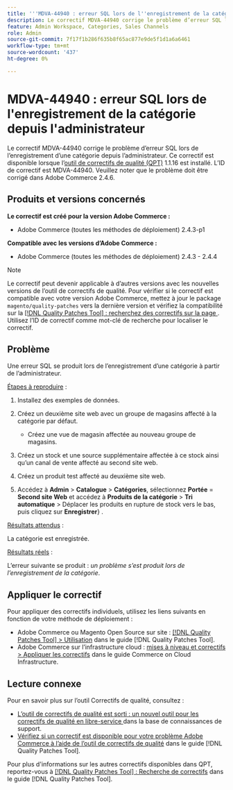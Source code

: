 ```yaml
---
title: '''MDVA-44940 : erreur SQL lors de l''enregistrement de la catégorie depuis l''administrateur'''
description: Le correctif MDVA-44940 corrige le problème d’erreur SQL lors de l’enregistrement d’une catégorie depuis l’administrateur. Ce correctif est disponible lorsque l’[outil de correctifs de qualité (QPT)](https://experienceleague.adobe.com/en/docs/commerce-knowledge-base/kb/announcements/commerce-announcements/magento-quality-patches-released-new-tool-to-self-serve-quality-patches) 1.1.16 est installé. L’ID de correctif est MDVA-44940. Veuillez noter que le problème doit être corrigé dans Adobe Commerce 2.4.6.
feature: Admin Workspace, Categories, Sales Channels
role: Admin
source-git-commit: 7f17f1b286f635b8f65ac877e9de5f1d1a6a6461
workflow-type: tm+mt
source-wordcount: '437'
ht-degree: 0%

---
```


# MDVA-44940 : erreur SQL lors de l&#39;enregistrement de la catégorie depuis l&#39;administrateur

Le correctif MDVA-44940 corrige le problème d’erreur SQL lors de l’enregistrement d’une catégorie depuis l’administrateur. Ce correctif est disponible lorsque l’[outil de correctifs de qualité (QPT)](https://experienceleague.adobe.com/en/docs/commerce-knowledge-base/kb/announcements/commerce-announcements/magento-quality-patches-released-new-tool-to-self-serve-quality-patches) 1.1.16 est installé. L’ID de correctif est MDVA-44940. Veuillez noter que le problème doit être corrigé dans Adobe Commerce 2.4.6.

## Produits et versions concernés

**Le correctif est créé pour la version Adobe Commerce :**

* Adobe Commerce (toutes les méthodes de déploiement) 2.4.3-p1

**Compatible avec les versions d’Adobe Commerce :**

* Adobe Commerce (toutes les méthodes de déploiement) 2.4.3 - 2.4.4

>[!NOTE]
>
>Le correctif peut devenir applicable à d’autres versions avec les nouvelles versions de l’outil de correctifs de qualité. Pour vérifier si le correctif est compatible avec votre version Adobe Commerce, mettez à jour le package `magento/quality-patches` vers la dernière version et vérifiez la compatibilité sur la [[!DNL Quality Patches Tool] : recherchez des correctifs sur la page ](https://experienceleague.adobe.com/en/docs/commerce-knowledge-base/kb/announcements/commerce-announcements/magento-quality-patches-released-new-tool-to-self-serve-quality-patches). Utilisez l’ID de correctif comme mot-clé de recherche pour localiser le correctif.

## Problème

Une erreur SQL se produit lors de l’enregistrement d’une catégorie à partir de l’administrateur.

<u>Étapes à reproduire</u> :

1. Installez des exemples de données.
1. Créez un deuxième site web avec un groupe de magasins affecté à la catégorie par défaut.

   * Créez une vue de magasin affectée au nouveau groupe de magasins.

1. Créez un stock et une source supplémentaire affectée à ce stock ainsi qu’un canal de vente affecté au second site web.
1. Créez un produit test affecté au deuxième site web.
1. Accédez à **Admin** > **Catalogue** > **Catégories**, sélectionnez **Portée** = **Second site Web** et accédez à **Produits de la catégorie** > **Tri automatique** > Déplacer les produits en rupture de stock vers le bas, puis cliquez sur **Enregistrer**} .

<u>Résultats attendus</u> :

La catégorie est enregistrée.

<u>Résultats réels</u> :

L’erreur suivante se produit : *un problème s’est produit lors de l’enregistrement de la catégorie*.

## Appliquer le correctif

Pour appliquer des correctifs individuels, utilisez les liens suivants en fonction de votre méthode de déploiement :

* Adobe Commerce ou Magento Open Source sur site : [[!DNL Quality Patches Tool] > Utilisation](/help/tools/quality-patches-tool/usage.md) dans le guide [!DNL Quality Patches Tool].
* Adobe Commerce sur l’infrastructure cloud : [mises à niveau et correctifs > Appliquer les correctifs](https://experienceleague.adobe.com/docs/commerce-cloud-service/user-guide/develop/upgrade/apply-patches.html) dans le guide Commerce on Cloud Infrastructure.

## Lecture connexe

Pour en savoir plus sur l’outil Correctifs de qualité, consultez :

* [ L’outil de correctifs de qualité est sorti : un nouvel outil pour les correctifs de qualité en libre-service ](https://experienceleague.adobe.com/en/docs/commerce-knowledge-base/kb/announcements/commerce-announcements/magento-quality-patches-released-new-tool-to-self-serve-quality-patches) dans la base de connaissances de support.
* [Vérifiez si un correctif est disponible pour votre problème Adobe Commerce à l’aide de l’outil de correctifs de qualité](/help/tools/quality-patches-tool/patches-available-in-qpt/check-patch-for-magento-issue-with-magento-quality-patches.md) dans le guide [!DNL Quality Patches Tool].

Pour plus d&#39;informations sur les autres correctifs disponibles dans QPT, reportez-vous à [[!DNL Quality Patches Tool] : Recherche de correctifs](https://experienceleague.adobe.com/tools/commerce-quality-patches/index.html) dans le guide [!DNL Quality Patches Tool].
